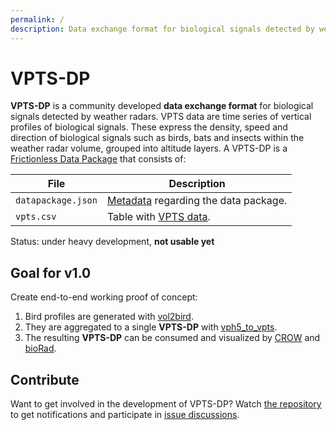 ```yaml
---
permalink: /
description: Data exchange format for biological signals detected by weather radars
---
```


# VPTS-DP

**VPTS-DP** is a community developed **data exchange format** for biological signals detected by weather radars. VPTS data are time series of vertical profiles of biological signals. These express the density, speed and direction of biological signals such as birds, bats and insects within the weather radar volume, grouped into altitude layers. A VPTS-DP is a [Frictionless Data Package](https://specs.frictionlessdata.io/data-package/) that consists of:

File | Description
--- | ---
`datapackage.json` | [Metadata](https://enram.github.io/vpts-dp/metadata/) regarding the data package.
`vpts.csv` | Table with [VPTS data](https://enram.github.io/vpts-dp/data).

Status: under heavy development, **not usable yet**

## Goal for v1.0

Create end-to-end working proof of concept:

1. Bird profiles are generated with [vol2bird](https://github.com/adokter/vol2bird/).
2. They are aggregated to a single **VPTS-DP** with [vph5_to_vpts](https://github.com/enram/vptstools).
3. The resulting **VPTS-DP** can be consumed and visualized by [CROW](https://github.com/inbo/crow) and [bioRad](https://github.com/adokter/bioRad).

## Contribute

Want to get involved in the development of VPTS-DP? Watch [the repository](https://github.com/enram/vpts-dp) to get notifications and participate in [issue discussions](https://github.com/enram/vpts-dp/issues).

